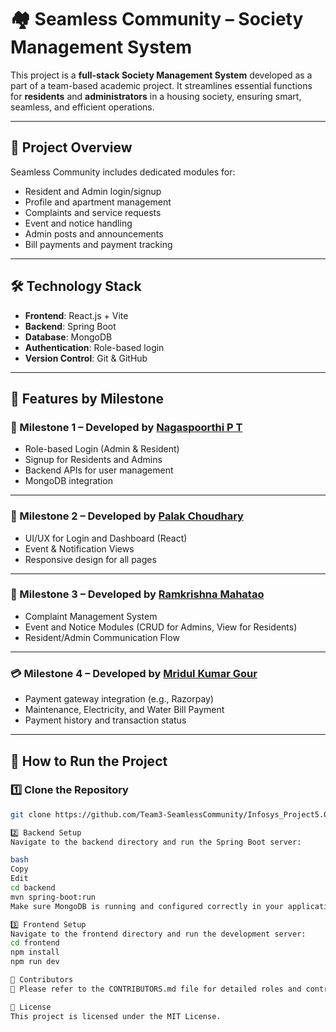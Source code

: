 # 🏘️ Seamless Community – Society Management System

This project is a **full-stack Society Management System** developed as a part of a team-based academic project. 
It streamlines essential functions for **residents** and **administrators** in a housing society, ensuring smart, seamless, and efficient operations.

---

## 📖 Project Overview

Seamless Community includes dedicated modules for:

- Resident and Admin login/signup
- Profile and apartment management
- Complaints and service requests
- Event and notice handling
- Admin posts and announcements
- Bill payments and payment tracking

---

## 🛠️ Technology Stack

- **Frontend**: React.js + Vite
- **Backend**: Spring Boot
- **Database**: MongoDB
- **Authentication**: Role-based login
- **Version Control**: Git & GitHub

---

## 🎯 Features by Milestone

### 🧩 Milestone 1 – Developed by [Nagaspoorthi P T](https://github.com/NagaspoorthiPT)
- Role-based Login (Admin & Resident)
- Signup for Residents and Admins
- Backend APIs for user management
- MongoDB integration

---

### 🎨 Milestone 2 – Developed by [Palak Choudhary](https://github.com/palak2564)
- UI/UX for Login and Dashboard (React)
- Event & Notification Views
- Responsive design for all pages

---

### 🔧 Milestone 3 – Developed by [Ramkrishna Mahatao](https://github.com/ramkrishna115)
- Complaint Management System
- Event and Notice Modules (CRUD for Admins, View for Residents)
- Resident/Admin Communication Flow

---

### 💳 Milestone 4 – Developed by [Mridul Kumar Gour](https://github.com/Mridul-Gour)
- Payment gateway integration (e.g., Razorpay)
- Maintenance, Electricity, and Water Bill Payment
- Payment history and transaction status

---
## 🚀 How to Run the Project

### 1️⃣ Clone the Repository

```bash
git clone https://github.com/Team3-SeamlessCommunity/Infosys_Project5.0.git

2️⃣ Backend Setup
Navigate to the backend directory and run the Spring Boot server:

bash
Copy
Edit
cd backend
mvn spring-boot:run
Make sure MongoDB is running and configured correctly in your application.properties.

3️⃣ Frontend Setup
Navigate to the frontend directory and run the development server:
cd frontend
npm install
npm run dev

👥 Contributors
📄 Please refer to the CONTRIBUTORS.md file for detailed roles and contributions.

📄 License
This project is licensed under the MIT License.


